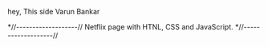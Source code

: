 hey,
This side Varun Bankar 


*//-------------------//
Netflix page with HTNL, CSS and JavaScript.
*//-------------------//
